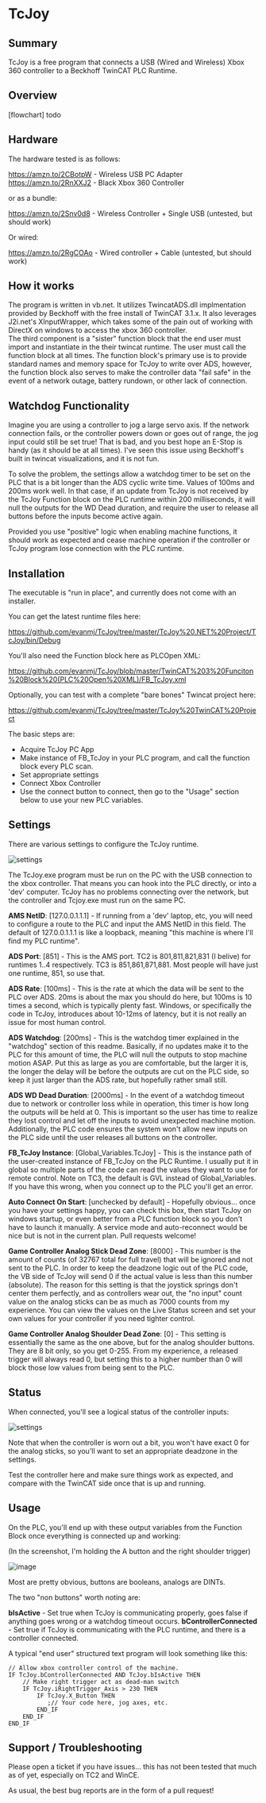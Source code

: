 # TcJoy

## Summary

TcJoy is a free program that connects a USB (Wired and Wireless) Xbox 360 controller to a Beckhoff TwinCAT PLC Runtime.

## Overview

[flowchart] todo

## Hardware

The hardware tested is as follows:

https://amzn.to/2CBotpW - Wireless USB PC Adapter
https://amzn.to/2RnXXJ2 - Black Xbox 360 Controller

or as a bundle:

https://amzn.to/2Snv0d8 - Wireless Controller + Single USB   (untested, but should work)

Or wired:

https://amzn.to/2RgCOAo - Wired controller + Cable  (untested, but should work)

## How it works

The program is written in vb.net.  It utilizes TwincatADS.dll implmentation provided by Beckhoff with the free install of TwinCAT 3.1.x.
It also leverages J2i.net's XInputWrapper, which takes some of the pain out of working with DirectX on windows to access the xbox 360 controller.  
The third component is a "sister" function block that the end user must import and instantiate in the their twincat runtime.  The user must call the function block at all times.  The function block's primary use is to provide standard names and memory space for TcJoy to write over ADS, however, the function block also serves to make the controller data "fail safe" in the event of a network outage, battery rundown, or other lack of connection.  

## Watchdog Functionality

Imagine you are using a controller to jog a large servo axis.  If the network connection fails, or the controller powers down or goes out of range, the jog input could still be set true!  That is bad, and you best hope an E-Stop is handy (as it should be at all times).  I've seen this issue using Beckhoff's built in twincat visualizations, and it is not fun.

To solve the problem, the settings allow a watchdog timer to be set on the PLC that is a bit longer than the ADS cyclic write time.  Values of 100ms and 200ms work well.  In that case, if an update from TcJoy is not received by the TcJoy Function block on the PLC runtime within 200 milliseconds, it will null the outputs for the WD Dead duration, and require the user to release all buttons before the inputs become active again.  

Provided you use "positive" logic when enabling machine functions, it should work as expected and cease machine operation if the controller or TcJoy program lose connection with the PLC runtime.

## Installation

The executable is "run in place", and currently does not come with an installer.  

You can get the latest runtime files here:

https://github.com/evanmj/TcJoy/tree/master/TcJoy%20.NET%20Project/TcJoy/bin/Debug

You'll also need the Function block here as PLCOpen XML:

https://github.com/evanmj/TcJoy/blob/master/TwinCAT%203%20Funciton%20Block%20(PLC%20Open%20XML)/FB_TcJoy.xml

Optionally, you can test with a complete "bare bones" Twincat project here:

https://github.com/evanmj/TcJoy/tree/master/TcJoy%20TwinCAT%20Project

The basic steps are:

- Acquire TcJoy PC App
- Make instance of FB_TcJoy in your PLC program, and call the function block every PLC scan.
- Set appropriate settings
- Connect Xbox Controller
- Use the connect button to connect, then go to the "Usage" section below to use your new PLC variables.


## Settings

There are various settings to configure the TcJoy runtime.  

![settings](https://github.com/evanmj/TcJoy/blob/master/Screenshots/ConnectionTab.png)

The TcJoy.exe program must be run on the PC with the USB connection to the xbox controller.  That means you can hook into the PLC directly, or into a 'dev' computer.  TcJoy has no problems connecting over the network, but the controller and Tcjoy.exe must run on the same PC.

**AMS NetID**: [127.0.0.1.1.1] - If running from a 'dev' laptop, etc, you will need to configure a route to the PLC and input the AMS NetID in this field.  The default of 127.0.0.1.1.1 is like a loopback, meaning "this machine is where I'll find my PLC runtime".

**ADS Port**: [851] - This is the AMS port.  TC2 is 801,811,821,831 (I belive) for runtimes 1..4 respectively.  TC3 is 851,861,871,881.  Most people will have just one runtime, 851, so use that.

**ADS Rate**: [100ms] - This is the rate at which the data will be sent to the PLC over ADS.  20ms is about the max you should do here, but 100ms is 10 times a second, which is typically plenty fast.  Windows, or specifically the code in TcJoy, introduces about 10-12ms of latency, but it is not really an issue for most human control.

**ADS Watchdog**: [200ms] - This is the watchdog timer explained in the "watchdog" section of this readme.  Basically, if no updates make it to the PLC for this amount of time, the PLC will null the outputs to stop machine motion ASAP.  Put this as large as you are comfortable, but the larger it is, the longer the delay will be before the outputs are cut on the PLC side, so keep it just larger than the ADS rate, but hopefully rather small still.

**ADS WD Dead Duration**: [2000ms] - In the event of a watchdog timeout due to network or controller loss while in operation, this timer is how long the outputs will be held at 0.  This is important so the user has time to realize they lost control and let off the inputs to avoid unexpected machine motion.  Additionally, the PLC code ensures the system won't allow new inputs on the PLC side until the user releases all buttons on the controller.

**FB_TcJoy Instance**: [Global_Variables.TcJoy] - This is the instance path of the user-created instance of FB_TcJoy on the PLC Runtime.  I usually put it in global so multiple parts of the code can read the values they want to use for remote control.  Note on TC3, the default is GVL instead of Global_Variables.  If you have this wrong, when you connect up to the PLC you'll get an error.

**Auto Connect On Start**: [unchecked by default] - Hopefully obvious... once you have your settings happy, you can check this box, then start TcJoy on windows startup, or even better from a PLC function block so you don't have to launch it manually.  A service mode and auto-reconnect would be nice but is not in the current plan.  Pull requests welcome!

**Game Controller Analog Stick Dead Zone**: [8000] - This number is the amount of counts (of 32767 total for full travel) that will be ignored and not sent to the PLC.  In order to keep the deadzone logic out of the PLC code, the VB side of TcJoy will send 0 if the actual value is less than this number (absolute).  The reason for this setting is that the joystick springs don't center them perfectly, and as controllers wear out, the "no input" count value on the analog sticks can be as much as 7000 counts from my experience.  You can view the values on the Live Status screen and set your own values for your controller if you need tighter control.

**Game Controller Analog Shoulder Dead Zone**: [0] - This setting is essentially the same as the one above, but for the analog shoulder buttons.  They are 8 bit only, so you get 0-255.  From my experience, a released trigger will always read 0, but setting this to a higher number than 0 will block those low values from being sent to the PLC.


## Status

When connected, you'll see a logical status of the controller inputs:

![settings](https://github.com/evanmj/TcJoy/blob/master/Screenshots/LiveStatusTab.png)

Note that when the controller is worn out a bit, you won't have exact 0 for the analog sticks, so you'll want to set an appropriate deadzone in the settings.

Test the controller here and make sure things work as expected, and compare with the TwinCAT side once that is up and running.



## Usage

On the PLC, you'll end up with these output variables from the Function Block once everything is connected up and working:

(In the screenshot, I'm holding the A button and the right shoulder trigger)

![image](https://github.com/evanmj/TcJoy/blob/master/Screenshots/PLC_Fb.png)

Most are pretty obvious, buttons are booleans, analogs are DINTs.  

The two "non buttons" worth noting are:

**bIsActive** - Set true when TcJoy is communicating properly, goes false if anything goes wrong or a watchdog timeout occurs.
**bControllerConnected** - Set true if TcJoy is communicating with the PLC runtime, and there is a controller connected.

A typical "end user" structured text program will look something like this:

```
// Allow xbox controller control of the machine.
IF TcJoy.bControllerConnected AND TcJoy.bIsActive THEN
    // Make right trigger act as dead-man switch
    IF TcJoy.iRightTrigger_Axis > 230 THEN
        IF TcJoy.X_Button THEN
           ;// Your code here, jog axes, etc.
        END_IF
    END_IF
END_IF
```


## Support / Troubleshooting

Please open a ticket if you have issues... this has not been tested that much as of yet, especially on TC2 and WinCE.

As usual, the best bug reports are in the form of a pull request!






